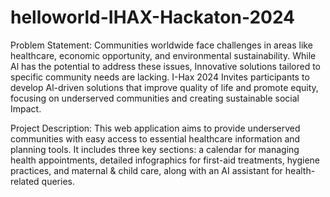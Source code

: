 # helloworld-IHAX-Hackaton-2024
Problem Statement:
Communities worldwide face challenges in areas like healthcare, economic opportunity, and environmental sustainability. 
While Al has the potential to address these issues, 
Innovative solutions tailored to specific community needs are lacking. 
I-Hax 2024 Invites participants to develop Al-driven solutions that improve quality of life and promote equity, 
focusing on underserved communities and creating sustainable social Impact.

Project Description:
This web application aims to provide underserved communities with easy access to essential healthcare information and planning tools. 
It includes three key sections: a calendar for managing health appointments, detailed infographics for first-aid treatments, hygiene practices, 
and maternal & child care, along with an AI assistant for health-related queries. 

